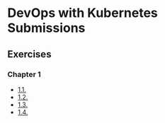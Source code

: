 # DevOps with Kubernetes Submissions

## Exercises

### Chapter 1

- [1.1.](https://github.com/Anh-Duy-Tran/devops-with-kubernetes/tree/1.1/LogOutput)
- [1.2.](https://github.com/Anh-Duy-Tran/devops-with-kubernetes/tree/1.2/TheProject)
- [1.3.](https://github.com/Anh-Duy-Tran/devops-with-kubernetes/tree/1.3/LogOutput/manifests)
- [1.4.](https://github.com/Anh-Duy-Tran/devops-with-kubernetes/tree/1.4/TheProject/manifests)
